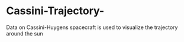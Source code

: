 # Cassini-Trajectory-
Data on Cassini-Huygens spacecraft is used to visualize the trajectory around the sun
